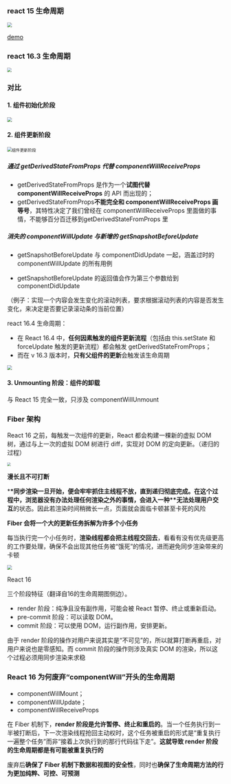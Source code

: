 

### react 15 生命周期

<img src="https://upload-images.jianshu.io/upload_images/7094266-409135ccf1ceac4f.png?imageMogr2/auto-orient/strip%7CimageView2/2/w/1240" style="zoom: 67%;" />

[demo](https://codesandbox.io/s/react15shengmingzhouqi-0gzib?file=/src/index.js)

### react 16.3 生命周期

<img src="https://upload-images.jianshu.io/upload_images/7094266-7b64078bc4ff4e22.png?imageMogr2/auto-orient/strip%7CimageView2/2/w/1240" style="zoom:60%;" />

### 对比

#### 1. 组件初始化阶段

<img src="https://upload-images.jianshu.io/upload_images/7094266-813d1ae5aef5aeb3.png?imageMogr2/auto-orient/strip%7CimageView2/2/w/1240" style="zoom:67%;" />

#### 2. 组件更新阶段

<img src="https://upload-images.jianshu.io/upload_images/7094266-a443eac106beea57.png?imageMogr2/auto-orient/strip%7CimageView2/2/w/1240" alt="组件更新阶段" style="zoom:67%;" />



##### 通过 getDerivedStateFromProps 代替 componentWillReceiveProps

- getDerivedStateFromProps 是作为一个**试图代替 componentWillReceiveProps** 的 API 而出现的；
- getDerivedStateFromProps**不能完全和 componentWillReceiveProps 画等号**，其特性决定了我们曾经在 componentWillReceiveProps 里面做的事情，不能够百分百迁移到getDerivedStateFromProps 里

##### 消失的 componentWillUpdate 与新增的 getSnapshotBeforeUpdate

* getSnapshotBeforeUpdate 与 componentDidUpdate 一起，涵盖过时的 componentWillUpdate 的所有用例

* getSnapshotBeforeUpdate 的返回值会作为第三个参数给到 componentDidUpdate

（例子：实现一个内容会发生变化的滚动列表，要求根据滚动列表的内容是否发生变化，来决定是否要记录滚动条的当前位置）

react 16.4 生命周期：

- 在 React 16.4 中，**任何因素触发的组件更新流程**（包括由 this.setState 和 forceUpdate 触发的更新流程）都会触发 getDerivedStateFromProps；
- 而在 v 16.3 版本时，**只有父组件的更新**会触发该生命周期

<img src="https://upload-images.jianshu.io/upload_images/7094266-23fe657a90ea863d.png?imageMogr2/auto-orient/strip%7CimageView2/2/w/1240" style="zoom:67%;" />

#### 3. Unmounting 阶段：组件的卸载

与 React 15 完全一致，只涉及 componentWillUnmount

### Fiber 架构

React 16 之前，每触发一次组件的更新，React 都会构建一棵新的虚拟 DOM 树，通过与上一次的虚拟 DOM 树进行 diff，实现对 DOM 的定向更新。（递归的过程）

<img src="https://upload-images.jianshu.io/upload_images/7094266-409135ccf1ceac4f.png?imageMogr2/auto-orient/strip%7CimageView2/2/w/1240" style="zoom:50%;" />

**漫长且不可打断**

***\*同步渲染一旦开始，便会牢牢抓住主线程不放，直到递归彻底完成。在这个过程中，浏览器没有办法处理任何渲染之外的事情，会进入一种\**无法处理用户交互**的状态。因此若渲染时间稍微长一点，页面就会面临卡顿甚至卡死的风险

**Fiber 会将一个大的更新任务拆解为许多个小任务**

每当执行完一个小任务时，**渲染线程都会把主线程交回去**，看看有没有优先级更高的工作要处理，确保不会出现其他任务被“饿死”的情况，进而避免同步渲染带来的卡顿

<img src="https://upload-images.jianshu.io/upload_images/7094266-ff5c7584d3d028f0.png?imageMogr2/auto-orient/strip%7CimageView2/2/w/1240" style="zoom:70%;" />

React 16

三个阶段特征（翻译自16的生命周期图侧边）。

- render 阶段：纯净且没有副作用，可能会被 React 暂停、终止或重新启动。
- pre-commit 阶段：可以读取 DOM。
- commit 阶段：可以使用 DOM，运行副作用，安排更新。

由于 render 阶段的操作对用户来说其实是“不可见”的，所以就算打断再重启，对用户来说也是零感知。而 commit 阶段的操作则涉及真实 DOM 的渲染，所以这个过程必须用同步渲染来求稳

### React 16 为何废弃“componentWill”开头的生命周期

- componentWillMount；
- componentWillUpdate；
- componentWillReceiveProps

在 Fiber 机制下，**render 阶段是允许暂停、终止和重启的**。当一个任务执行到一半被打断后，下一次渲染线程抢回主动权时，这个任务被重启的形式是“重复执行一遍整个任务”而非“接着上次执行到的那行代码往下走”。**这就导致 render 阶段的生命周期都是有可能被重复执行的**

废弃后**确保了 Fiber 机制下数据和视图的安全性**，同时也**确保了生命周期方法的行为更加纯粹、可控、可预测**